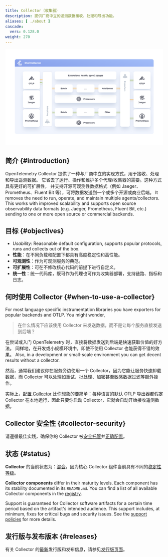```yaml
---
title: Collector（收集器）
description: 提供厂商中立的遥测数据接收、处理和导出功能。
aliases: [ ./about ]
cascade:
  vers: 0.128.0
weight: 270
---
```


![集成 Jaeger、OTLP 和 Prometheus 的 OpenTelemetry Collector 示意图](img/otel-collector.svg)

## 简介 {#introduction}

OpenTelemetry Collector 提供了一种与厂商中立的实现方式，用于接收、处理和导出遥测数据。
它省去了运行、操作和维护多个代理/收集器的需要。这种方式具有更好的可扩展性，
并支持开源可观测性数据格式（例如 Jaeger、Prometheus、Fluent Bit 等），可将数据发送到一个或多个开源或商业后端。 It removes the need to run, operate,
and maintain multiple agents/collectors. This works with improved scalability
and supports open source observability data formats (e.g. Jaeger, Prometheus,
Fluent Bit, etc.) sending to one or more open source or commercial backends.

## 目标 {#objectives}

- _Usability_: Reasonable default configuration, supports popular protocols,
  runs and collects out of the box.
- **性能**：在不同负载和配置下都具有高度稳定性和高性能。
- **可观测性**：作为可观测服务的典范。
- **可扩展性**：可在不修改核心代码的前提下进行自定义。
- **统一性**：统一代码库，既可作为代理也可作为收集器部署，支持链路、指标和日志。

## 何时使用 Collector {#when-to-use-a-collector}

For most language specific instrumentation libraries you have exporters for
popular backends and OTLP. You might wonder,

> 在什么情况下应该使用 Collector 来发送数据，而不是让每个服务直接发送到后端？

在尝试或入门 OpenTelemetry 时，直接将数据发送到后端是快速获取价值的好方法。
同样地，在开发或小规模环境中，即使不使用 Collector 也能获得不错的效果。 Also, in a
development or small-scale environment you can get decent results without a
collector.

然而，通常我们建议你在服务旁边使用一个 Collector，因为它能让服务快速卸载数据，而
Collector 可以处理如重试、批处理、加密甚至敏感数据过滤等额外操作。

实际上，[配置 Collector](quick-start) 比你想象的要简单：每种语言的默认
OTLP 导出器都假定 Collector 在本地运行，因此只要你启动 Collector，它就会自动开始接收遥测数据。

## Collector 安全性 {#collector-security}

请遵循最佳实践，确保你的 Collector 被[安全托管][hosted]并[正确配置][configured]。

## 状态 {#status}

**Collector** 的当前状态为：[混合][mixed]，因为核心 Collector
组件当前具有不同的[稳定性等级][stability levels]。

**Collector components** differ in their maturity levels. Each component has its
stability documented in its `README.md`. You can find a list of all available
Collector components in the [registry][].

Support is guaranteed for Collector software artifacts for a certain time period
based on the artifact's intended audience. This support includes, at minimum,
fixes for critical bugs and security issues. See the
[support policies](https://github.com/open-telemetry/opentelemetry-collector/blob/main/VERSIONING.md)
for more details.

## 发行版与发布版本 {#releases}

有关 Collector 的[最新][latest release]发行版和发布信息，请参见[发行版页面](distributions/)。

[configured]: /docs/security/config-best-practices/
[hosted]: /docs/security/hosting-best-practices/
[latest release]: https://github.com/open-telemetry/opentelemetry-collector-releases/releases/latest
[mixed]: /docs/specs/otel/document-status/#mixed
[registry]: /ecosystem/registry/?language=collector
[stability levels]: https://github.com/open-telemetry/opentelemetry-collector#stability-levels
